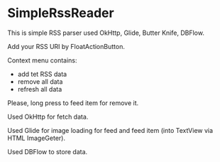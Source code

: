 # SimpleRssReader

This is simple RSS parser used OkHttp, Glide, Butter Knife, DBFlow.

Add your RSS URI by FloatActionButton.

Context menu contains:
  - add tet RSS data
  - remove all data
  - refresh all data
  
Please, long press to feed item for remove it.

Used OkHttp for fetch data.

Used Glide for image loading for feed and feed item (into TextView via HTML ImageGeter).

Used DBFlow to store data.
